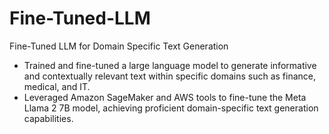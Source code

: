 # Fine-Tuned-LLM
Fine-Tuned LLM for Domain Specific Text Generation

- Trained and fine-tuned a large language model to generate informative and contextually relevant text within specific domains such as finance, medical, and IT.
- Leveraged Amazon SageMaker and AWS tools to fine-tune the Meta Llama 2 7B model, achieving proficient domain-specific text generation capabilities.
